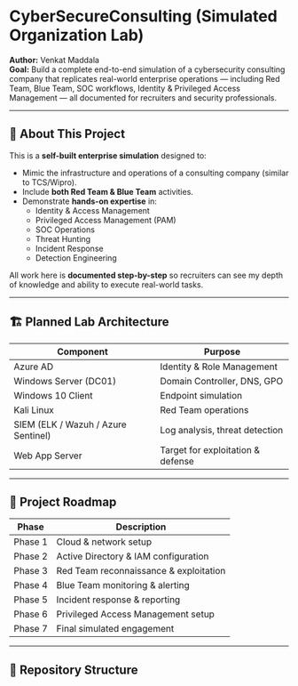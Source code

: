 # CyberSecureConsulting (Simulated Organization Lab)

**Author:** Venkat Maddala  
**Goal:** Build a complete end-to-end simulation of a cybersecurity consulting company that replicates real-world enterprise operations — including Red Team, Blue Team, SOC workflows, Identity & Privileged Access Management — all documented for recruiters and security professionals.

---

## 📌 About This Project
This is a **self-built enterprise simulation** designed to:
- Mimic the infrastructure and operations of a consulting company (similar to TCS/Wipro).
- Include **both Red Team & Blue Team** activities.
- Demonstrate **hands-on expertise** in:
  - Identity & Access Management
  - Privileged Access Management (PAM)
  - SOC Operations
  - Threat Hunting
  - Incident Response
  - Detection Engineering

All work here is **documented step-by-step** so recruiters can see my depth of knowledge and ability to execute real-world tasks.

---

## 🏗 Planned Lab Architecture
| Component | Purpose |
|-----------|---------|
| Azure AD  | Identity & Role Management |
| Windows Server (DC01) | Domain Controller, DNS, GPO |
| Windows 10 Client | Endpoint simulation |
| Kali Linux | Red Team operations |
| SIEM (ELK / Wazuh / Azure Sentinel) | Log analysis, threat detection |
| Web App Server | Target for exploitation & defense |

---

## 📅 Project Roadmap
| Phase | Description |
|-------|-------------|
| Phase 1 | Cloud & network setup |
| Phase 2 | Active Directory & IAM configuration |
| Phase 3 | Red Team reconnaissance & exploitation |
| Phase 4 | Blue Team monitoring & alerting |
| Phase 5 | Incident response & reporting |
| Phase 6 | Privileged Access Management setup |
| Phase 7 | Final simulated engagement |

---

## 📂 Repository Structure
